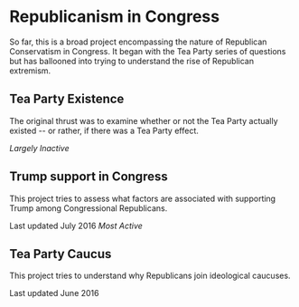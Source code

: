 # Republicanism in Congress
So far, this is a broad project encompassing the nature of Republican Conservatism in Congress. It began with the Tea Party series of questions but has ballooned into trying to understand the rise of Republican extremism.

## Tea Party Existence
The original thrust was to examine whether or not the Tea Party actually existed -- or rather, if there was a Tea Party effect.

*Largely Inactive*

## Trump support in Congress
This project tries to assess what factors are associated with supporting Trump among Congressional Republicans.

Last updated July 2016
*Most Active*

## Tea Party Caucus
This project tries to understand why Republicans join ideological caucuses.

Last updated June 2016
